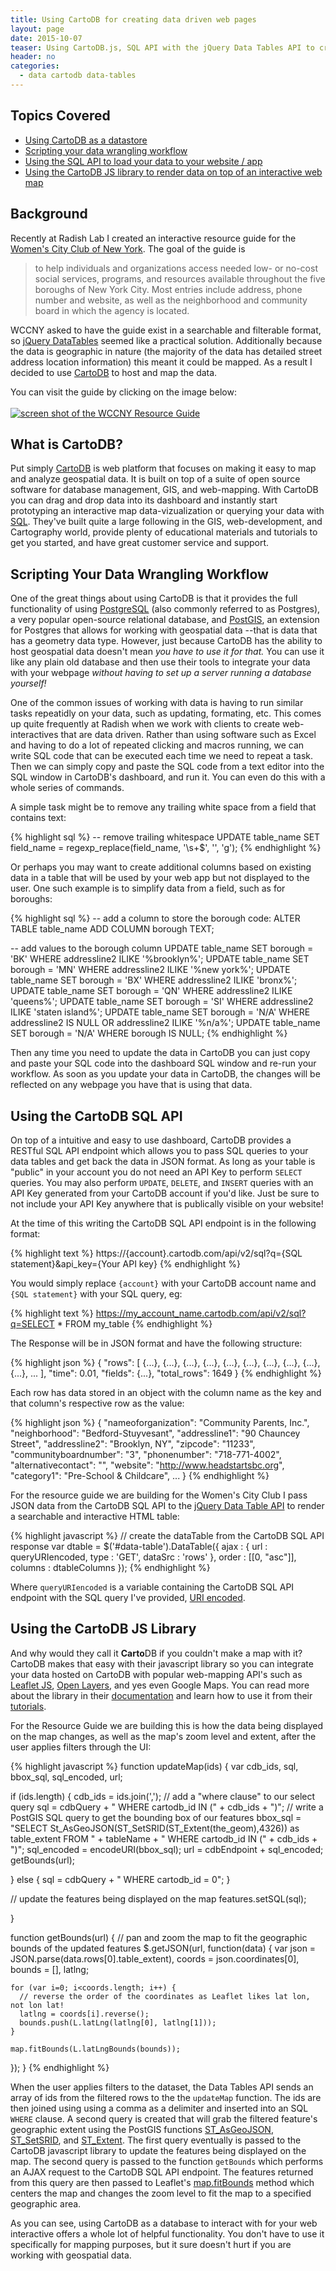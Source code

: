 ```yaml
---
title: Using CartoDB for creating data driven web pages
layout: page
date: 2015-10-07
teaser: Using CartoDB.js, SQL API with the jQuery Data Tables API to create an interactive resource guide.
header: no
categories:
  - data cartodb data-tables
---
```


## Topics Covered
- [Using CartoDB as a datastore](#what-is-cartodb)
- [Scripting your data wrangling workflow ](#scripting-your-data-wrangling-workflow)
- [Using the SQL API to load your data to your website / app](#using-the-cartodb-sql-api)
- [Using the CartoDB JS library to render data on top of an interactive web map](#using-the-cartodb-js-library)

## Background
Recently at Radish Lab I created an interactive resource guide for the [Women's City Club of New York](http://wccny.org/). The goal of the guide is

>to help individuals and organizations access needed low- or no-cost social services, programs, and resources available throughout the five boroughs of New York City. Most entries include address, phone number and website, as well as the neighborhood and community board in which the agency is located.

WCCNY asked to have the guide exist in a searchable and filterable format, so [jQuery DataTables](https://www.datatables.net/) seemed like a practical solution. Additionally because the data is geographic in nature (the majority of the data has detailed street address location information) this meant it could be mapped. As a result I decided to use [CartoDB](http://cartodb.com) to host and map the data.

You can visit the guide by clicking on the image below:
<br><br>
[![screen shot of the WCCNY Resource Guide]({{site.url}}/assets/wcc-resource-guide.png)](http://resourceguide.wccny.org/)

## What is CartoDB?
Put simply [CartoDB](http://cartodb.com) is web platform that focuses on making it easy to map and analyze geospatial data. It is built on top of a suite of open source software for database management, GIS, and web-mapping. With CartoDB you can drag and drop data into its dashboard and instantly start prototyping an interactive map data-vizualization or querying your data with [SQL](https://en.wikipedia.org/wiki/SQL). They've built quite a large following in the GIS, web-development, and Cartography world, provide plenty of educational materials and tutorials to get you started, and have great customer service and support.

## Scripting Your Data Wrangling Workflow

One of the great things about using CartoDB is that it provides the full functionality of using [PostgreSQL](http://www.postgresql.org/) (also commonly referred to as Postgres), a very popular open-source relational database, and [PostGIS](http://postgis.net/), an extension for Postgres that allows for working with geospatial data --that is data that has a geometry data type. However, just because CartoDB has the ability to host geospatial data doesn't mean *you have to use it for that.* You can use it like any plain old database and then use their tools to integrate your data with your webpage *without having to set up a server running a database yourself!*

One of the common issues of working with data is having to run similar tasks repeatidly on your data, such as updating, formating, etc. This comes up quite frequently at Radish when we work with clients to create web-interactives that are data driven. Rather than using software such as Excel and having to do a lot of repeated clicking and macros running, we can write SQL code that can be executed each time we need to repeat a task. Then we can simply copy and paste the SQL code from a text editor into the SQL window in CartoDB's dashboard, and run it. You can even do this with a whole series of commands.

A simple task might be to remove any trailing white space from a field that contains text:

{% highlight sql %}
-- remove trailing whitespace
UPDATE table_name 
SET field_name = regexp_replace(field_name, '\s+$', '', 'g');
{% endhighlight %}

Or perhaps you may want to create additional columns based on existing data in a table that will be used by your web app but not displayed to the user. One such example is to simplify data from a field, such as for boroughs:

{% highlight sql %}
-- add a column to store the borough code:
ALTER TABLE table_name ADD COLUMN borough TEXT;

-- add values to the borough column
UPDATE table_name SET borough = 'BK' WHERE addressline2 ILIKE '%brooklyn%';
UPDATE table_name SET borough = 'MN' WHERE addressline2 ILIKE '%new york%';
UPDATE table_name SET borough = 'BX' WHERE addressline2 ILIKE 'bronx%';
UPDATE table_name SET borough = 'QN' WHERE addressline2 ILIKE 'queens%';
UPDATE table_name SET borough = 'SI' WHERE addressline2 ILIKE 'staten island%';
UPDATE table_name SET borough = 'N/A' WHERE addressline2 IS NULL OR addressline2 ILIKE '%n/a%';
UPDATE table_name SET borough = 'N/A' WHERE borough IS NULL;
{% endhighlight %}

Then any time you need to update the data in CartoDB you can just copy and paste your SQL code into the dashboard SQL window and re-run your workflow. As soon as you update your data in CartoDB, the changes will be reflected on any webpage you have that is using that data.

## Using the CartoDB SQL API
On top of a intuitive and easy to use dashboard, CartoDB provides a RESTful SQL API endpoint which allows you to pass SQL queries to your data tables and get back the data in JSON format. As long as your table is "public" in your account you do not need an API Key to perform `SELECT` queries. You may also perform `UPDATE`, `DELETE`, and `INSERT` queries with an API Key generated from your CartoDB account if you'd like. Just be sure to not include your API Key anywhere that is publically visible on your website!

At the time of this writing the CartoDB SQL API endpoint is in the following format:

{% highlight text %}
https://{account}.cartodb.com/api/v2/sql?q={SQL statement}&api_key={Your API key}
{% endhighlight %}

You would simply replace `{account}` with your CartoDB account name and `{SQL statement}` with your SQL query, eg:

{% highlight text %}
https://my_account_name.cartodb.com/api/v2/sql?q=SELECT * FROM my_table
{% endhighlight %}

The Response will be in JSON format and have the following structure:

{% highlight json %}
{
    "rows": [
        {...},
        {...},
        {...},
        {...},
        {...},
        {...},
        {...},
        {...},
        {...},
        {...},
        ...
        ],
    "time": 0.01,
    "fields": {...},
    "total_rows": 1649
}
{% endhighlight %}

Each row has data stored in an object with the column name as the key and that column's respective row as the value:

{% highlight json %}
{
    "nameoforganization": "Community Parents, Inc.",
    "neighborhood": "Bedford-Stuyvesant",
    "addressline1": "90 Chauncey Street",
    "addressline2": "Brooklyn, NY",
    "zipcode": "11233",
    "communityboardnumber": "3",
    "phonenumber": "718-771-4002",
    "alternativecontact": "",
    "website": "http://www.headstartsbc.org",
    "category1": "Pre-School & Childcare",
    ...
}
{% endhighlight %}

For the resource guide we are building for the Women's City Club I pass JSON data from the CartoDB SQL API to the [jQuery Data Table API](https://www.datatables.net/) to render a searchable and interactive HTML table:

{% highlight javascript %}
  // create the dataTable from the CartoDB SQL API response
  var dtable = $('#data-table').DataTable({
    ajax : {
      url : queryURIencoded,
      type : 'GET',
      dataSrc : 'rows'
    },
    order : [[0, "asc"]],
    columns : dtableColumns
  });
{% endhighlight %}

Where `queryURIencoded` is a variable containing the CartoDB SQL API endpoint with the SQL query I've provided, [URI encoded](https://developer.mozilla.org/en-US/docs/Web/JavaScript/Reference/Global_Objects/encodeURI).

## Using the CartoDB JS Library
And why would they call it **Carto**DB if you couldn't make a map with it? CartoDB makes that easy with their javascript library so you can integrate your data hosted on CartoDB with popular web-mapping API's such as [Leaflet JS](https://www.datatables.net/), [Open Layers](http://openlayers.org/), and yes even Google Maps. You can read more about the library in their [documentation](http://docs.cartodb.com/cartodb-platform/cartodb-js.html) and learn how to use it from their [tutorials](http://docs.cartodb.com/tutorials/create_map_cartodbjs.html). 

For the Resource Guide we are building this is how the data being displayed on the map changes, as well as the map's zoom level and extent, after the user applies filters through the UI:

{% highlight javascript %}
function updateMap(ids) {
  var cdb_ids, sql, bbox_sql, sql_encoded, url;
  
  if (ids.length) {
    cdb_ids = ids.join(',');
    // add a "where clause" to our select query
    sql = cdbQuery + " WHERE cartodb_id IN (" + cdb_ids + ")"; 
    // write a PostGIS SQL query to get the bounding box of our features
    bbox_sql = "SELECT St_AsGeoJSON(ST_SetSRID(ST_Extent(the_geom),4326)) as table_extent FROM " + tableName + " WHERE cartodb_id IN (" + cdb_ids + ")";
    sql_encoded = encodeURI(bbox_sql);
    url = cdbEndpoint + sql_encoded;
    getBounds(url);
  
  } else {
    sql = cdbQuery + " WHERE cartodb_id = 0";
  }
  
  // update the features being displayed on the map
  features.setSQL(sql);
    
 } 

function getBounds(url) {
  // pan and zoom the map to fit the geographic bounds of the updated features 
  $.getJSON(url, function(data) {
    var json = JSON.parse(data.rows[0].table_extent),
        coords = json.coordinates[0],
        bounds = [],
        latlng;
  
    for (var i=0; i<coords.length; i++) {        
      // reverse the order of the coordinates as Leaflet likes lat lon, not lon lat!
      latlng = coords[i].reverse(); 
      bounds.push(L.latLng(latlng[0], latlng[1]));
    }
  
    map.fitBounds(L.latLngBounds(bounds));
  });
}
{% endhighlight %}
  
When the user applies filters to the dataset, the Data Tables API sends an array of ids from the filtered rows to the the `updateMap` function. The ids are then joined using using a comma as a delimiter and inserted into an SQL `WHERE` clause. A second query is created that will grab the filtered feature's geographic extent using the PostGIS functions [ST_AsGeoJSON](http://postgis.org/docs/ST_AsGeoJSON.html), [ST_SetSRID](http://postgis.refractions.net/docs/ST_SetSRID.html), and [ST_Extent](http://postgis.net/docs/ST_Extent.html). The first query eventually is passed to the CartoDB javascript library to update the features being displayed on the map. The second query is passed to the function `getBounds` which performs an AJAX request to the CartoDB SQL API endpoint. The features returned from this query are then passed to Leaflet's [map.fitBounds](http://leafletjs.com/reference.html#map-fitbounds) method which centers the map and changes the zoom level to fit the map to a specified geographic area.
  
As you can see, using CartoDB as a database to interact with for your web interactive offers a whole lot of helpful functionality. You don't have to use it specifically for mapping purposes, but it sure doesn't hurt if you are working with geospatial data. 

